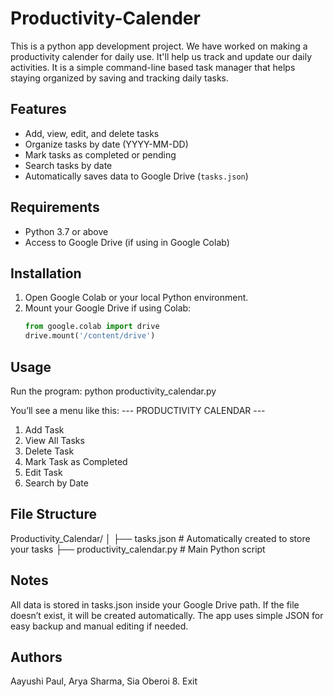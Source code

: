 # Productivity-Calender
This is a python app development project. We have worked on making a productivity calender for daily use. It'll help us track and update our daily activities. It is a simple command-line based task manager that helps staying organized by saving and tracking  daily tasks.  

## Features
- Add, view, edit, and delete tasks  
- Organize tasks by date (YYYY-MM-DD)  
- Mark tasks as completed or pending  
- Search tasks by date  
- Automatically saves data to Google Drive (`tasks.json`)

## Requirements
- Python 3.7 or above  
- Access to Google Drive (if using in Google Colab)

## Installation
1. Open Google Colab or your local Python environment.
2. Mount your Google Drive if using Colab:
   ```python
   from google.colab import drive
   drive.mount('/content/drive')
## Usage
Run the program:
python productivity_calendar.py

You’ll see a menu like this:
--- PRODUCTIVITY CALENDAR ---
1. Add Task
2. View All Tasks
3. Delete Task
4. Mark Task as Completed
5. Edit Task
6. Search by Date

## File Structure
Productivity_Calendar/
│
├── tasks.json             # Automatically created to store your tasks
├── productivity_calendar.py  # Main Python script

## Notes
All data is stored in tasks.json inside your Google Drive path.
If the file doesn’t exist, it will be created automatically.
The app uses simple JSON for easy backup and manual editing if needed.

## Authors
Aayushi Paul, Arya Sharma, Sia Oberoi
8. Exit
